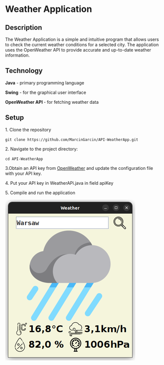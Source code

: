 <h1>Weather Application</h1>
<h2>Description</h2>
<p>The Weather Application is a simple and intuitive program that allows users to check the current weather conditions for a selected city. The application uses the OpenWeather API to provide accurate and up-to-date weather information.</p>
<h2>Technology</h2>
<p><b>Java</b> - primary programming language</p>
<p><b>Swing</b> - for the graphical user interface</p>
<p><b>OpenWeather API </b> - for fetching weather data</p>
<h2>Setup</h2>
<p>1. Clone the repository</p>
<code>git clone https://github.com/MarcinGarcin/API-WeatherApp.git</code>
<p>    </p>
<p>2. Navigate to the project directory:</p>
<code>cd API-WeatherApp</code>
<p>    </p>
<p>3.Obtain an API key from <a href=https://openweathermap.org/>OpenWeather</a> and update the configuration file with your API key.</p>
<p>4. Put your API key in WeatherAPi.java in field apiKey</p>
<p>    </p>
<p>5. Compile and run the application</p>
<img src =https://github.com/MarcinGarcin/API-WeatherApp/blob/master/READMEImages/img.png ></img>

